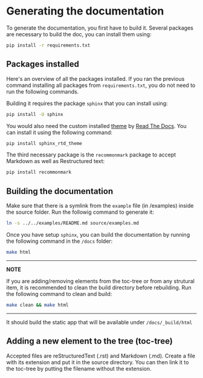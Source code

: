 # Generating the documentation

To generate the documentation, you first have to build it. Several packages are necessary to build the doc,
you can install them using:

```bash
pip install -r requirements.txt
```
 
## Packages installed

Here's an overview of all the packages installed. If you ran the previous command installing all packages from 
`requirements.txt`, you do not need to run the following commands.

Building it requires the package `sphinx` that you can 
install using:

```bash
pip install -U sphinx
```

You would also need the custom installed [theme](https://github.com/readthedocs/sphinx_rtd_theme) by 
[Read The Docs](https://readthedocs.org/). You can install it using the following command:

```bash
pip install sphinx_rtd_theme
```

The third necessary package is the `recommonmark` package to accept Markdown as well as Restructured text:

```bash
pip install recommonmark
```

## Building the documentation

Make sure that there is a symlink from the `example` file (in /examples) inside the source folder. Run the followig 
command to generate it:

```bash
ln -s ../../examples/README.md source/examples.md
```

Once you have setup `sphinx`, you can build the documentation by running the following command in the `/docs` folder:

```bash
make html
```

---
**NOTE**

If you are adding/removing elements from the toc-tree or from any strutural item, it is recommended to clean the build
directory before rebuilding. Run the following command to clean and build:

```bash
make clean && make html
```

---

It should build the static app that will be available under `/docs/_build/html`

## Adding a new element to the tree (toc-tree)

Accepted files are reStructuredText (.rst) and Markdown (.md). Create a file with its extension and put it
in the source directory. You can then link it to the toc-tree by putting the filename without the extension.

